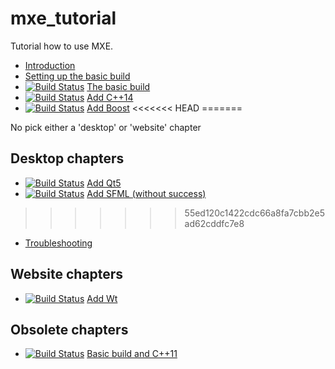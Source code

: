 # mxe_tutorial

Tutorial how to use MXE.

 * [Introduction](introduction/README.md)
 * [Setting up the basic build](setting_up_the_basic_build/README.md)
 * [![Build Status](https://travis-ci.org/richelbilderbeek/travis_qmake_gcc_cpp98.svg?branch=master)](https://travis-ci.org/richelbilderbeek/travis_qmake_gcc_cpp98) [The basic build](the_basic_build/README.md)
 * [![Build Status](https://travis-ci.org/richelbilderbeek/travis_qmake_gcc_cpp14.svg?branch=master)](https://travis-ci.org/richelbilderbeek/travis_qmake_gcc_cpp14) [Add C++14](add_cpp14/README.md)
 * [![Build Status](https://travis-ci.org/richelbilderbeek/travis_qmake_gcc_cpp14_boost.svg?branch=master)](https://travis-ci.org/richelbilderbeek/travis_qmake_gcc_cpp14_boost) [Add Boost](add_boost/README.md)
<<<<<<< HEAD
=======

No pick either a 'desktop' or 'website' chapter

## Desktop chapters

 * [![Build Status](https://travis-ci.org/richelbilderbeek/travis_qmake_gcc_cpp14_boost_qt5.svg?branch=master)](https://travis-ci.org/richelbilderbeek/travis_qmake_gcc_cpp14_boost_qt5) [Add Qt5](add_qt5/README.md)
 * [![Build Status](https://travis-ci.org/richelbilderbeek/travis_qmake_gcc_cpp14_boost_qt5_sfml.svg?branch=master)](https://travis-ci.org/richelbilderbeek/travis_qmake_gcc_cpp14_boost_qt5_sfml) [Add SFML (without success)](add_sfml/README.md)
>>>>>>> 55ed120c1422cdc66a8fa7cbb2e5ad62cddfc7e8
 * [Troubleshooting](troubleshooting/README.md)

## Website chapters

 * [![Build Status](https://travis-ci.org/richelbilderbeek/travis_qmake_gcc_cpp14_boost_wt.svg?branch=master)](https://travis-ci.org/richelbilderbeek/travis_qmake_gcc_cpp14_boost_wt) [Add Wt](add_wt/README.md)

## Obsolete chapters

 * [![Build Status](https://travis-ci.org/richelbilderbeek/travis_qmake_gcc_cpp11.svg?branch=master)](https://travis-ci.org/richelbilderbeek/travis_qmake_gcc_cpp11) [Basic build and C++11](add_cpp11/README.md)
